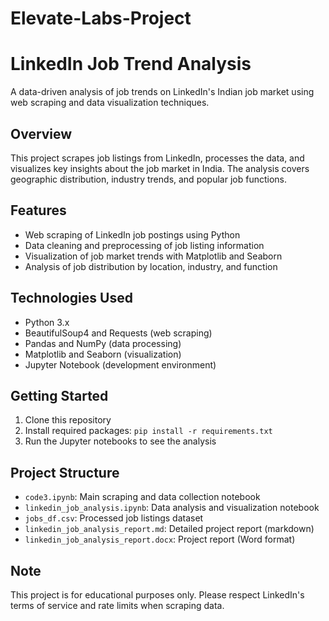 # Elevate-Labs-Project

# LinkedIn Job Trend Analysis

A data-driven analysis of job trends on LinkedIn's Indian job market using web scraping and data visualization techniques.

## Overview

This project scrapes job listings from LinkedIn, processes the data, and visualizes key insights about the job market in India. The analysis covers geographic distribution, industry trends, and popular job functions.

## Features

- Web scraping of LinkedIn job postings using Python
- Data cleaning and preprocessing of job listing information
- Visualization of job market trends with Matplotlib and Seaborn
- Analysis of job distribution by location, industry, and function

## Technologies Used

- Python 3.x
- BeautifulSoup4 and Requests (web scraping)
- Pandas and NumPy (data processing)
- Matplotlib and Seaborn (visualization)
- Jupyter Notebook (development environment)

## Getting Started

1. Clone this repository
2. Install required packages: `pip install -r requirements.txt`
3. Run the Jupyter notebooks to see the analysis

## Project Structure

- `code3.ipynb`: Main scraping and data collection notebook
- `linkedin_job_analysis.ipynb`: Data analysis and visualization notebook
- `jobs_df.csv`: Processed job listings dataset
- `linkedin_job_analysis_report.md`: Detailed project report (markdown)
- `linkedin_job_analysis_report.docx`: Project report (Word format)

## Note

This project is for educational purposes only. Please respect LinkedIn's terms of service and rate limits when scraping data.
